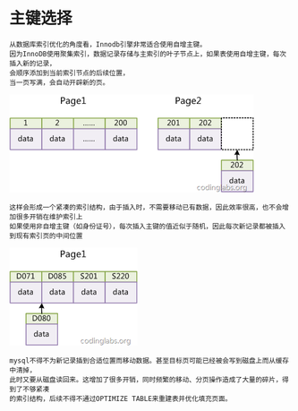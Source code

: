 # 主键选择
	从数据库索引优化的角度看，Innodb引擎非常适合使用自增主键。
	因为InnoDB使用聚集索引，数据记录存储与主索引的叶子节点上，如果表使用自增主键，每次插入新的记录，
	会顺序添加到当前索引节点的后续位置，
	当一页写满，会自动开辟新的页。
![image](https://github.com/williamzhang11/fastThinking/blob/master/src/main/java/com/xiu/fastThinking/primarykeychoose/image/p1.jpg)

	这样会形成一个紧凑的索引结构，由于插入时，不需要移动已有数据，因此效率很高，也不会增加很多开销在维护索引上
	如果使用非自增主键（如身份证号），每次插入主键的值近似于随机，因此每次新记录都被插入到现有索引页的中间位置
![image](https://github.com/williamzhang11/fastThinking/blob/master/src/main/java/com/xiu/fastThinking/primarykeychoose/image/p2.jpg)

	mysql不得不为新记录插到合适位置而移动数据。甚至目标页可能已经被会写到磁盘上而从缓存中清掉，
	此时又要从磁盘读回来。这增加了很多开销，同时频繁的移动、分页操作造成了大量的碎片，得到了不够紧凑
	的索引结构，后续不得不通过OPTIMIZE TABLE来重建表并优化填充页面。
	
	
	
	
	
	
	
	
	
	
	
	
	
	
	
	
	
	
	
	
	
	
	
	
	